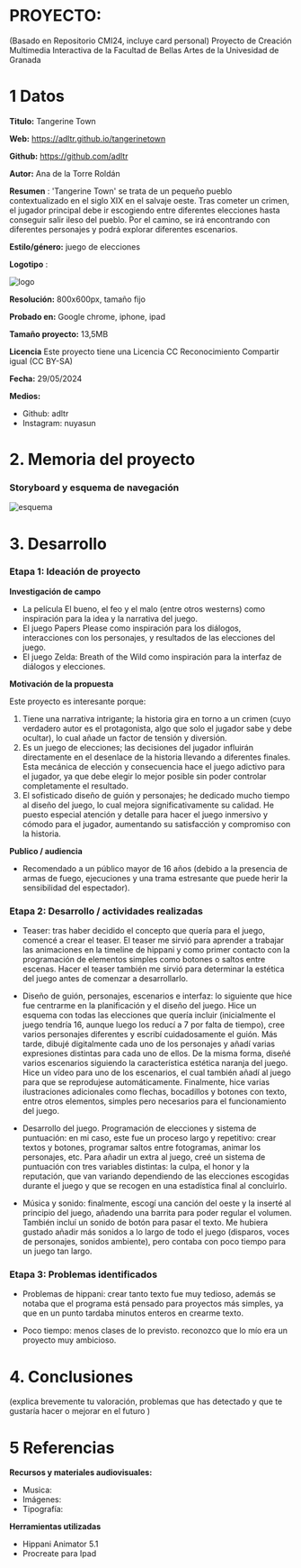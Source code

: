 # PROYECTO: 

(Basado en Repositorio CMI24, incluye card personal)
Proyecto de Creación Multimedia Interactiva de la  Facultad de Bellas Artes de la Univesidad de Granada



# 1 Datos 


**Titulo:**  Tangerine Town

**Web:**   https://adltr.github.io/tangerinetown

**Github:** https://github.com/adltr

**Autor:**  Ana de la Torre Roldán

**Resumen** : 'Tangerine Town' se trata de un pequeño pueblo contextualizado en el siglo XIX en el salvaje oeste. Tras cometer un crimen, el jugador principal debe ir escogiendo entre diferentes elecciones hasta conseguir salir ileso del pueblo. Por el camino, se irá encontrando con diferentes personajes y podrá explorar diferentes escenarios. 

**Estilo/género:**  juego de elecciones 

**Logotipo** : 

![logo](https://github.com/adltr/adltr.github.io/blob/main/logotipo.PNG)


**Resolución:**   800x600px, tamaño fijo 

**Probado en:**   Google chrome, iphone, ipad

**Tamaño proyecto:** 13,5MB 

**Licencia** Este proyecto tiene una Licencia CC Reconocimiento Compartir igual (CC BY-SA)

**Fecha:**  29/05/2024

**Medios:** 

- Github: adltr 
- Instagram: nuyasun

# 2. Memoria del proyecto 

### Storyboard y esquema de navegación 

![esquema](https://github.com/adltr/adltr.github.io/blob/main/esquemadenavegacion.jpg)


# 3. Desarrollo

### Etapa 1: Ideación de proyecto

**Investigación de campo** 

- La película El bueno, el feo y el malo (entre otros westerns) como inspiración para la idea y la narrativa del juego. 
- El juego Papers Please como inspiración para los diálogos, interacciones con los personajes, y resultados de las elecciones del juego.
- El juego Zelda: Breath of the Wild como inspiración para la interfaz de diálogos y elecciones.



**Motivación de la propuesta** 

Este  proyecto es interesante porque:
1. Tiene una narrativa intrigante; la historia gira en torno a un crimen (cuyo verdadero autor es el protagonista, algo que solo el jugador sabe y debe ocultar), lo cual añade un factor de tensión y diversión.
2. Es un juego de elecciones; las decisiones del jugador influirán directamente en el desenlace de la historia llevando a diferentes finales. Esta mecánica de elección y consecuencia hace el juego adictivo para el jugador, ya que debe elegir lo mejor posible sin poder controlar completamente el resultado.
3. El sofisticado diseño de guión y personajes; he dedicado mucho tiempo al diseño del juego, lo cual mejora significativamente su calidad. He puesto especial atención y detalle para hacer el juego inmersivo y cómodo para el jugador, aumentando su satisfacción y compromiso con la historia.



**Publico / audiencia**

- Recomendado a un público mayor de 16 años (debido a la presencia de armas de fuego, ejecuciones y una trama estresante que puede herir la sensibilidad del espectador).



### Etapa 2: Desarrollo / actividades realizadas

- Teaser: tras haber decidido el concepto que quería para el juego, comencé a crear el teaser. El teaser me sirvió para aprender a trabajar las animaciones en la timeline de hippani y como primer contacto con la programación de elementos simples como botones o saltos entre escenas. Hacer el teaser también me sirvió para determinar la estética del juego antes de comenzar a desarrollarlo. 

- Diseño de guión, personajes, escenarios e interfaz: lo siguiente que hice fue centrarme en la planificación y el diseño del juego. Hice un esquema con todas las elecciones que quería incluir (inicialmente el juego tendría 16, aunque luego los reducí a 7 por falta de tiempo), cree varios personajes diferentes y escribí cuidadosamente el guión. Más tarde, dibujé digitalmente cada uno de los personajes y añadí varias expresiones distintas para cada uno de ellos. De la misma forma, diseñé varios escenarios siguiendo la característica estética naranja del juego. Hice un vídeo para uno de los escenarios, el cual también añadí al juego para que se reprodujese automáticamente. Finalmente, hice varias ilustraciones adicionales como flechas, bocadillos y botones con texto, entre otros elementos, simples pero necesarios para el funcionamiento del juego. 

- Desarrollo del juego. Programación de elecciones y sistema de puntuación: en mi caso, este fue un proceso largo y repetitivo: crear textos y botones, programar saltos entre fotogramas, animar los personajes, etc. Para añadir un extra al juego, creé un sistema de puntuación con tres variables distintas: la culpa, el honor y la reputación, que van variando dependiendo de las elecciones escogidas durante el juego y que se recogen en una estadística final al concluirlo.

- Música y sonido: finalmente, escogí una canción del oeste y la inserté al principio del juego, añadendo una barrita para poder regular el volumen. También incluí un sonido de botón para pasar el texto. Me hubiera gustado añadir más sonidos a lo largo de todo el juego (disparos, voces de personajes, sonidos ambiente), pero contaba con poco tiempo para un juego tan largo. 


### Etapa 3: Problemas identificados

- Problemas de hippani: crear tanto texto fue muy tedioso, además se notaba que el programa está pensado para proyectos más simples, ya que en un punto tardaba minutos enteros en crearme texto.
 
- Poco tiempo: menos clases de lo previsto. reconozco que lo mío era un proyecto muy ambicioso.


# 4. Conclusiones 

(explica brevemente tu valoración, problemas que has detectado y que te gustaría hacer o mejorar en el futuro )







# 5 Referencias 

**Recursos y materiales audiovisuales:**

* Musica: 
* Imágenes:  
* Tipografía: 

**Herramientas utilizadas**

- Hippani Animator 5.1
- Procreate para Ipad





